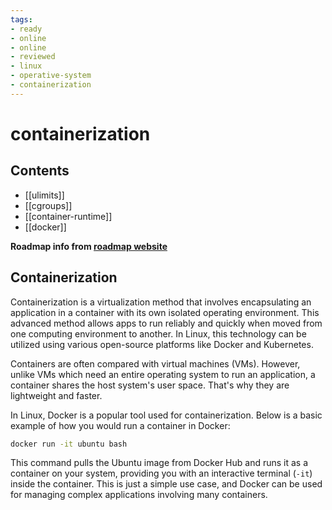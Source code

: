 ```yaml
---
tags:
- ready
- online
- online
- reviewed
- linux
- operative-system
- containerization
---
```


# containerization

## Contents

- [[ulimits]]
- [[cgroups]]
- [[container-runtime]]
- [[docker]]

__Roadmap info from [roadmap website](https://roadmap.sh/linux/containerization)__

## Containerization

Containerization is a virtualization method that involves encapsulating an application in a container with its own isolated operating environment. This advanced method allows apps to run reliably and quickly when moved from one computing environment to another. In Linux, this technology can be utilized using various open-source platforms like Docker and Kubernetes.

Containers are often compared with virtual machines (VMs). However, unlike VMs which need an entire operating system to run an application, a container shares the host system's user space. That's why they are lightweight and faster.

In Linux, Docker is a popular tool used for containerization. Below is a basic example of how you would run a container in Docker:

```bash
docker run -it ubuntu bash
```

This command pulls the Ubuntu image from Docker Hub and runs it as a container on your system, providing you with an interactive terminal (`-it`) inside the container. This is just a simple use case, and Docker can be used for managing complex applications involving many containers.
